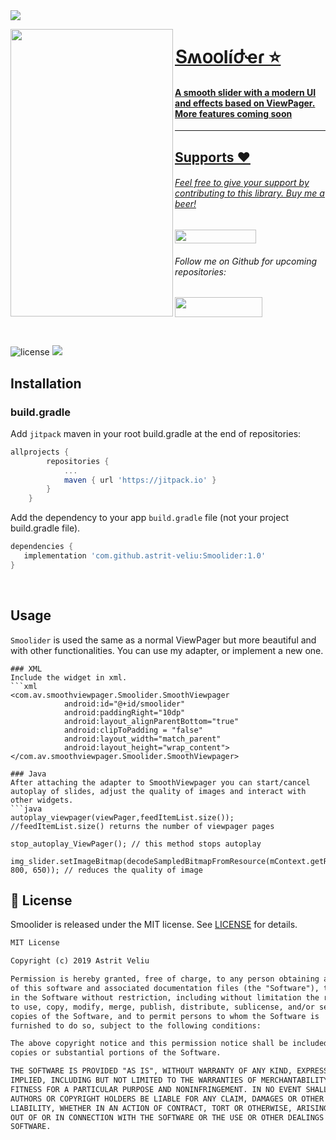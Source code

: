 <img src="https://user-images.githubusercontent.com/16231428/64536705-d7392380-d319-11e9-83ce-ff5e4c68717b.png">

<img align="left" src="https://user-images.githubusercontent.com/16231428/64536567-a0fba400-d319-11e9-9163-852037e3cffa.gif" width="260" height="460" /></a>
<a href="https://github.com/astrit-veliu/Smoolider">

<p><h1 align="left">ՏʍօօӀíժҽɾ ⭐</h1></p>

<h4>A smooth slider with a modern UI and effects based on ViewPager. More features coming soon</h4>

___

## Supports ❤
<p><h6>Feel free to give your support by contributing to this library. Buy me a beer!</h6>
<a href="https://paypal.me/AstritVeliu" >
<img src="https://img.shields.io/badge/Donate-PayPal-blue.svg" width="130" height="22"></a>
</p>
<p><h6>Follow me on Github for upcoming repositories:</h6>
<a href="https://github.com/astrit-veliu" >
<img src="https://user-images.githubusercontent.com/16231428/59339358-5069b000-8d04-11e9-9584-795700af65a0.PNG" width="140" height="32"></a></p>
</br>

![license](https://img.shields.io/badge/license-MIT%20License-blue.svg)
[![](https://jitpack.io/v/astrit-veliu/Boom.svg)](https://jitpack.io/#astrit-veliu/Smoolider)
<br>

## Installation

### build.gradle

Add `jitpack` maven in your root build.gradle at the end of repositories:
```gradle
allprojects {
		repositories {
			...
			maven { url 'https://jitpack.io' }
		}
	}
```

Add the dependency to your app `build.gradle` file (not your project build.gradle file).
```gradle
dependencies {
   implementation 'com.github.astrit-veliu:Smoolider:1.0'
}
```
​

## Usage
`Smoolider` is used the same as a normal ViewPager but more beautiful and with other functionalities. You can use my adapter, or implement a new one. 


```
### XML
Include the widget in xml. 
```xml
<com.av.smoothviewpager.Smoolider.SmoothViewpager
            android:id="@+id/smoolider"
            android:paddingRight="10dp"
            android:layout_alignParentBottom="true"
            android:clipToPadding = "false"
            android:layout_width="match_parent"
            android:layout_height="wrap_content"></com.av.smoothviewpager.Smoolider.SmoothViewpager>
```

```
### Java
After attaching the adapter to SmoothViewpager you can start/cancel autoplay of slides, adjust the quality of images and interact with other widgets. 
```java
autoplay_viewpager(viewPager,feedItemList.size()); //feedItemList.size() returns the number of viewpager pages

stop_autoplay_ViewPager(); // this method stops autoplay

img_slider.setImageBitmap(decodeSampledBitmapFromResource(mContext.getResources(),card_gift.getImage(), 800, 650)); // reduces the quality of image
```

## 📄 License

Smoolider is released under the MIT license.
See [LICENSE](./LICENSE) for details.

```xml
MIT License

Copyright (c) 2019 Astrit Veliu

Permission is hereby granted, free of charge, to any person obtaining a copy
of this software and associated documentation files (the "Software"), to deal
in the Software without restriction, including without limitation the rights
to use, copy, modify, merge, publish, distribute, sublicense, and/or sell
copies of the Software, and to permit persons to whom the Software is
furnished to do so, subject to the following conditions:

The above copyright notice and this permission notice shall be included in all
copies or substantial portions of the Software.

THE SOFTWARE IS PROVIDED "AS IS", WITHOUT WARRANTY OF ANY KIND, EXPRESS OR
IMPLIED, INCLUDING BUT NOT LIMITED TO THE WARRANTIES OF MERCHANTABILITY,
FITNESS FOR A PARTICULAR PURPOSE AND NONINFRINGEMENT. IN NO EVENT SHALL THE
AUTHORS OR COPYRIGHT HOLDERS BE LIABLE FOR ANY CLAIM, DAMAGES OR OTHER
LIABILITY, WHETHER IN AN ACTION OF CONTRACT, TORT OR OTHERWISE, ARISING FROM,
OUT OF OR IN CONNECTION WITH THE SOFTWARE OR THE USE OR OTHER DEALINGS IN THE
SOFTWARE.
```